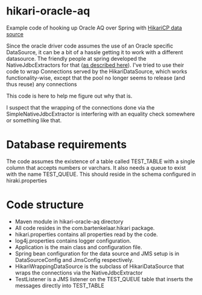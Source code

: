 # hikari-oracle-aq
Example code of hooking up Oracle AQ over Spring with [HikariCP data source](https://github.com/brettwooldridge/HikariCP)

Since the oracle driver code assumes the use of an Oracle specific DataSource, it can be a bit of a hassle getting it to work with a different datasource. The friendly people at spring developed the NativeJdbcExtractors for that ([as described here](http://docs.spring.io/spring-data/data-jdbc/docs/current/reference/html/orcl.streamsaq.html)). I've tried to use their code to wrap Connections served by the HikariDataSource, which works functionality-wise, except that the pool no longer seems to release (and thus reuse) any connections

This code is here to help me figure out why that is.

I suspect that the wrapping of the connections done via the SimpleNativeJdbcExtractor is interfering with
an equality check somewhere or something like that.

# Database requirements
The code assumes the existence of a table called TEST_TABLE with a single column that accepts numbers or varchars.
It also needs a queue to exist with the name TEST_QUEUE. This should reside in the schema configured in hiraki.properties

# Code structure
- Maven module in hikari-oracle-aq directory
- All code resides in the com.bartenkelaar.hikari package.
- hikari.properties contains all properties read by the code.
- log4j.properties contains logger configuration.
- Application is the main class and configuration file.
- Spring bean configuration for the data source and JMS setup is in DataSourceConfig and JmsConfig respectively.
- HikariWrappingDataSource is the subclass of HikariDataSource that wraps the connections via the NativeJdbcExtractor
- TestListener is a JMS listener on the TEST\_QUEUE table that inserts the messages directly into TEST\_TABLE

